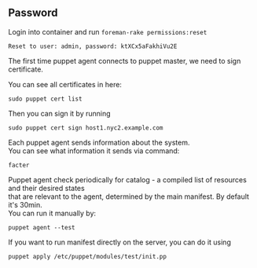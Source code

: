 ## Password

Login into container and run `foreman-rake permissions:reset` 


    Reset to user: admin, password: ktXCx5aFakhiVu2E
    
The first time puppet agent connects to puppet master, we need to sign certificate.

You can see all certificates in here:

    sudo puppet cert list
    
Then you can sign it by running

    sudo puppet cert sign host1.nyc2.example.com
    
    
Each puppet agent sends information about the system.  
You can see what information it sends via command:
    
    facter
    

Puppet agent check periodically for catalog - a compiled list of resources and their desired states  
that are relevant to the agent, determined by the main manifest. By default it's 30min.  
You can run it manually by:

    puppet agent --test
    


If you want to run manifest directly on the server, you can do it using 

    puppet apply /etc/puppet/modules/test/init.pp
    
    
    
